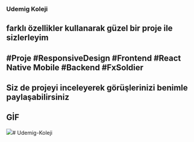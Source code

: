 ### Udemig Koleji

## farklı özellikler kullanarak güzel bir proje ile sizlerleyim 

## #Proje #ResponsiveDesign #Frontend #React Native Mobile #Backend #FxSoldier

## Siz de projeyi inceleyerek görüşlerinizi benimle paylaşabilirsiniz

## GİF

<img src="screen.gif"># Udemig-Koleji
